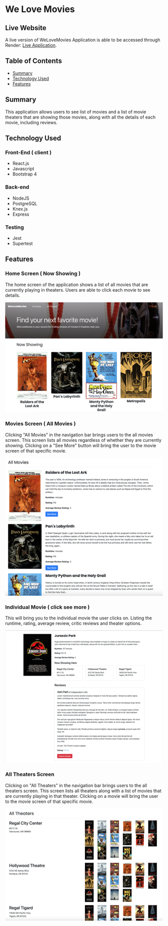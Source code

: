 # We Love Movies

## Live Website

A live version of WeLoveMovies Application is able to be accessed through Render: [Live Application]().

## Table of Contents

- [Summary](#summary)
- [Technology Used](#technology)
- [Features](#features)

## Summary

This application allows users to see list of movies and a list of movie theaters that are showing those movies, along with all the details of each movie, including reviews.

## Technology Used

### Front-End ( client )

- React.js
- Javascript
- Bootstrap 4

### Back-end

- NodeJS
- PostgreSQL
- Knex.js
- Express

### Testing

- Jest
- Supertest

## Features

### Home Screen ( Now Showing )

The home screen of the application shows a list of all movies that are currently playing in theaters. Users are able to click each movie to see details.

![Home Screen](client/public/Images/homescreen.png)

### Movies Screen ( All Movies )

Clicking "All Movies" in the navigation bar brings users to the all movies screen. This screen lists all movies regardless of whether they are currently showing. Clicking on a "See More" button will bring the user to the movie screen of that specific movie.

![All Movies](client/public/Images/allmovies.png)

### Individual Movie ( click see more )

This will bring you to the individual movie the user clicks on. Listing the runtime, rating, average review, critic reviews and theater options.

![movie](client/public/Images/movie.png)

### All Theaters Screen

Clicking on "All Theaters" in the navigation bar brings users to the all theaters screen. This screen lists all theaters along with a list of movies that are currently playing in that theater. Clicking on a movie will bring the user to the movie screen of that specific movie.

![All Theaters](client/public/Images/alltheaters.png)
